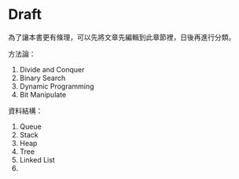 # Draft

為了讓本書更有條理，可以先將文章先編輯到此章節裡，日後再進行分類。

方法論：

1. Divide and Conquer
2. Binary Search
3. Dynamic Programming
4. Bit Manipulate

資料結構：
1. Queue
2. Stack
3. Heap
4. Tree
5. Linked List
6. 